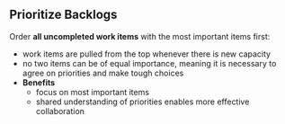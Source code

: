 ## Prioritize Backlogs

Order **all uncompleted work items** with the most important items first:

* work items are pulled from the top whenever there is new capacity
* no two items can be of equal importance, meaning it is necessary to agree on priorities and make tough choices
* **Benefits**
    - focus on most important items
    - shared understanding of priorities enables more effective collaboration


